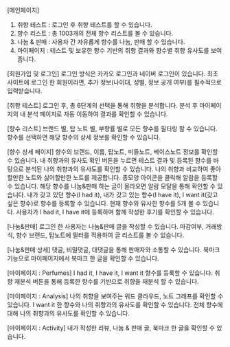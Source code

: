 [메인페이지]

1. 취향 테스트 : 로그인 후 취향 테스트를 할 수 있습니다.
2. 향수 리스트 : 총 1003개의 전체 향수 리스트를 볼 수 있습니다.
3. 나눔 & 판매 : 사용자 간 자유롭게 향수를 나눔, 판매 할 수 있습니다.
4. 마이페이지 : 테스트 및 보유한 향수 기반의 취향 결과와 향수별 취향 유사도를 보여줍니다.

[회원가입 및 로그인] 로그인 방식은 카카오 로그인과 네이버 로그인이 있습니다. 최초 사이트에 로그인 한 회원이라면, 추가 정보(나이대, 성별, 정보 공개 여부)를 필수적으로 입력받습니다.

[취향 테스트] 로그인 후, 총 6단계의 선택을 통해 취향을 분석합니다. 분석 후 마이페이지의 내 분석 페이지로 자동 이동하여 결과를 확인할 수 있습니다.

[향수 리스트] 브랜드 별, 탑 노트 별, 부향률 별로 모든 향수를 필터링 할 수 있습니다. 향수를 선택하면 해당 향수의 상세 정보를 확인할 수 있습니다.

[향수 상세 페이지] 향수의 브랜드, 이름, 탑노트, 미들노트, 베이스노트 정보를 확인할 수 있습니다. 내 취향과의 유사도 확인 버튼을 누르면 테스트 결과 및 등록된 향수를 바탕으로 분석된 나의 취향과의 유사도를 확인할 수 있습니다.  나의 취향과 비교하여 좋아할만한 노트와 싫어할만한 노트를 제공합니다. 종모양 아이콘을 클릭해 알람을 등록할 수 있습니다.  해당 향수를 나눔&판매 하는 글이 올라오면 알람 모달을 통해 확인할 수 있습니다. 내가 갖고 있던 향수(I had it), 내가 갖고 있는 향수(I have it), I want it(갖고 싶은 향수)로 향수를 등록할 수 있습니다. 현재 향수와 유사한 향수를 5개 볼 수 있습니다. 사용자가 I had it, I have it에 등록하며 함께 작성한 후기를 확인할 수 있습니다.

[나눔&판매] 로그인 한 사용자는 나눔&판매 글을 작성할 수 있습니다. 마감여부, 거래방식, 향수 브랜드, 탑노트에 필터를 적용하여 글 리스트를 볼 수 있습니다.

[나눔&판매 상세] 댓글, 비밀댓글, 대댓글을 통해 판매자와 소통할 수 있습니다. 북마크 기능으로 마이페이지에서 북마크 한 글을 확인할 수 있습니다.

[마이페이지 : Perfumes] I had it, I have it, I want it 향수를 등록할 수 있습니다. 취향 재분석 버튼을 통해 등록한 향수를 기반으로 취향을 재분석 할 수 있습니다.

[마이페이지 : Analysis] 나의 취향을 보여주는 워드 클라우드, 노트 그래프를 확인할 수 있습니다. I want it 한 향수와 나의 취향과의 유사도를 확인할 수 있습니다. 전체 향수에 대해 나의 취향과의 유사도를 확인할 수 있습니다.

[마이페이지 : Activity] 내가 작성한 리뷰, 나눔 & 판매 글, 북마크 한 글을 확인할 수 있습니다.